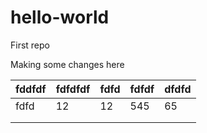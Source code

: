 # hello-world
First repo

Making some changes here

| fddfdf  |  fdfdfdf | fdfd  |fdfdf   | dfdfd  |
|---|---|---|---|---|
| fdfd  |12  | 12  | 545  | 65  |
|   |   |   |   |   |
|   |   |   |   |   |
